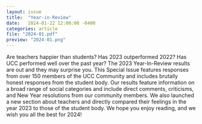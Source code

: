 ```yaml
---
layout: issue
title:  "Year-in-Review"
date:   2024-01-22 12:00:00 -0400
categories: article
file: "2024-01.pdf"
preview: "2024-01.png"
---
```


Are teachers happier than students? Has 2023 outperformed 2022? Has UCC performed well over the past year? The 2023 Year-In-Review results are out and they may surprise you. This Special Issue features responses from over 150 members of the UCC Community and includes brutally honest responses from the student body. Our results feature information on a broad range of social categories and include direct comments, criticisms, and New Year resolutions from our community members. We also launched a new section about teachers and directly compared their feelings in the year 2023 to those of the student body. We hope you enjoy reading, and we wish you all the best for 2024!
